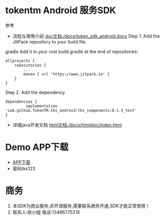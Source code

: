 # tokentm Android 服务SDK

参考 
* 流程与使用介绍 [doc文档./docs/token_sdk_android.docx](./docs/token_sdk_android.docx)
Step 1. Add the JitPack repository to your build file

gradle
Add it in your root build.gradle at the end of repositories:

	allprojects {
		repositories {
			...
			maven { url 'https://www.jitpack.io' }
		}
	}
Step 2. Add the dependency

	dependencies {
	         implementation 'com.github.TokenTM.tks_android:tks_components:0.1.3_test'
	}

* 详细java开发文档 [html文档./docs/htmldoc/index.html](./docs/htmldoc/index.html)

# Demo APP下载

* [APP下载](https://www.pgyer.com/token_components_test)  
* 密码tks123


# 商务
1.  本SDK为商业服务,非开源服务,需要联系商务开通,SDK才能正常使用！
2.  联系人:徐小姐   电话:13466775216

